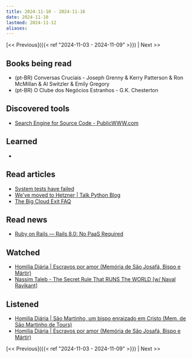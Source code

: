 ```yaml
---
title: 2024-11-10 - 2024-11-16
date: 2024-11-10
lastmod: 2024-11-12
aliases:
---
```


[<< Previous]({{< ref "2024-11-03 - 2024-11-09" >}}) | Next >>

## Books being read
- (pt-BR) Conversas Cruciais - Joseph Grenny & Kerry Patterson & Ron McMillan &
  Al Switzler & Emily Gregory
- (pt-BR) O Clube dos Negócios Estranhos - G.K. Chesterton

## Discovered tools
- [Search Engine for Source Code - PublicWWW.com](https://publicwww.com)

## Learned
-

## Read articles
- [System tests have failed](https://world.hey.com/dhh/system-tests-have-failed-d90af718)
- [We've moved to Hetzner | Talk Python Blog](https://talkpython.fm/blog/posts/we-have-moved-to-hetzner)
- [The Big Cloud Exit FAQ](https://world.hey.com/dhh/the-big-cloud-exit-faq-20274010)

## Read news
- [Ruby on Rails &mdash; Rails 8.0: No PaaS Required](https://rubyonrails.org/2024/11/7/rails-8-no-paas-required)

## Watched
- [Homilia Diária | Escravos por amor (Memória de São Josafá, Bispo e Mártir)](https://www.youtube.com/watch?v=8W8LoFTjo3w)
- [Nassim Taleb - The Secret Rule That RUNS The WORLD [w/ Naval Ravikant]](https://www.youtube.com/watch?v=MwlW2aamDFc)

## Listened
- [Homilia Diária | São Martinho, um bispo enraizado em Cristo (Mem. de São Martinho de Tours)](https://www.youtube.com/watch?v=07UBYCTMyBU)
- [Homilia Diária | Escravos por amor (Memória de São Josafá, Bispo e Mártir)](https://www.youtube.com/watch?v=8W8LoFTjo3w)

[<< Previous]({{< ref "2024-11-03 - 2024-11-09" >}}) | Next >>
